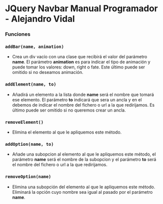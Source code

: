 # JQuery Navbar Manual Programador - Alejandro Vidal

### **Funciones**

### `addBar(name, animation)`

- Crea un div vacío con una clase que recibirá el valor del parámetro **name**. El parámetro **animation** es para indicar el tipo de animación y puede tomar los valores: down, right o fate. Este último puede ser omitido si no deseamos animación.

### `addElement(name, to)`

- Añadirá un elemento a la lista donde **name** será el nombre que tomará ese elemento. El parámetro **to** indicará que sera un ancla y en el debemos de indicar el nombre del fichero o url a la que redirijamos. Es último puede ser omitido si no queremos crear un ancla.

### `removeElement()`

- Elimina el elemento al que le apliquemos este método.

### `addOption(name, to)`

- Añade una subopcion al elemento al que le apliquemos este método, el parámetro **name** será el nombre de la subopcion y el parámetro **to** será el nombre del fichero o url a la que redirijamos.

### `removeOption(name)`

- Elimina una subopción del elemento al que le apliquemos este método. Eliminará la opción cuyo nombre sea igual al pasado por el parámetro **name**.